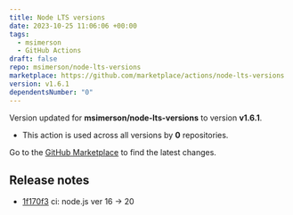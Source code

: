 ```yaml
---
title: Node LTS versions
date: 2023-10-25 11:06:06 +00:00
tags:
  - msimerson
  - GitHub Actions
draft: false
repo: msimerson/node-lts-versions
marketplace: https://github.com/marketplace/actions/node-lts-versions
version: v1.6.1
dependentsNumber: "0"
---
```



Version updated for **msimerson/node-lts-versions** to version **v1.6.1**.
- This action is used across all versions by **0** repositories.

Go to the [GitHub Marketplace](https://github.com/marketplace/actions/node-lts-versions) to find the latest changes.

## Release notes

- [1f170f3](https://github.com/msimerson/node-lts-versions/commit/1f170f3) ci: node.js ver 16 -> 20
